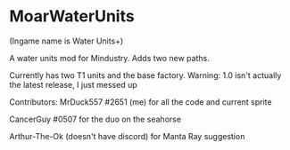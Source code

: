 # MoarWaterUnits
(Ingame name is Water Units+)

A water units mod for Mindustry. Adds two new paths.

Currently has two T1 units and the base factory.
Warning: 1.0 isn't actually the latest release, I just messed up


Contributors:
MrDuck557 #2651 (me) for all the code and current sprite

CancerGuy #0507 for the duo on the seahorse

Arthur-The-Ok (doesn't have discord) for Manta Ray suggestion

